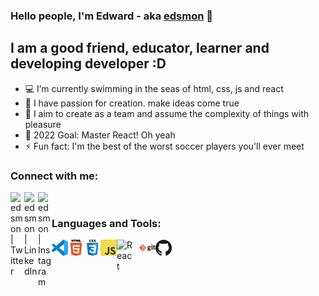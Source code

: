 ### Hello people, I'm Edward - aka [edsmon][linkedin] 👋

## I am a good friend, educator, learner and developing developer :D

- 💻 I’m currently swimming in the seas of html, css, js and react
- 🌱 I have passion for creation. make ideas come true
- 👯 I aim to create as a team and assume the complexity of things with pleasure
- 🥅 2022 Goal: Master React! Oh yeah
- ⚡ Fun fact: I'm the best of the worst soccer players you'll ever meet

### Connect with me:

[<img align="left" alt="edsmon | Twitter" width="22px" src="https://cdn.jsdelivr.net/npm/simple-icons@v3/icons/twitter.svg" />][twitter]
[<img align="left" alt="edsmon | LinkedIn" width="22px" src="https://cdn.jsdelivr.net/npm/simple-icons@v3/icons/linkedin.svg" />][linkedin]
[<img align="left" alt="edsmon | Instagram" width="22px" src="https://cdn.jsdelivr.net/npm/simple-icons@v3/icons/instagram.svg" />][instagram]

<br />

### Languages and Tools:

<img align="left" alt="Visual Studio Code" width="26px" src="https://raw.githubusercontent.com/github/explore/80688e429a7d4ef2fca1e82350fe8e3517d3494d/topics/visual-studio-code/visual-studio-code.png" />
<img align="left" alt="HTML5" width="26px" src="https://raw.githubusercontent.com/github/explore/80688e429a7d4ef2fca1e82350fe8e3517d3494d/topics/html/html.png" />
<img align="left" alt="CSS3" width="26px" src="https://raw.githubusercontent.com/github/explore/80688e429a7d4ef2fca1e82350fe8e3517d3494d/topics/css/css.png" />
<img align="left" alt="JavaScript" width="26px" src="https://raw.githubusercontent.com/github/explore/80688e429a7d4ef2fca1e82350fe8e3517d3494d/topics/javascript/javascript.png" />
<img align="left" alt="React" width="26px" src="https://cdn.jsdelivr.net/gh/devicons/devicon/icons/react/react-original.svg" style="padding-right:10px;" />
<img align="left" alt="Git" width="26px" src="https://raw.githubusercontent.com/github/explore/80688e429a7d4ef2fca1e82350fe8e3517d3494d/topics/git/git.png" />
<img align="left" alt="GitHub" width="26px" src="https://raw.githubusercontent.com/github/explore/78df643247d429f6cc873026c0622819ad797942/topics/github/github.png" />

<br />
<br />

[twitter]: https://twitter.com/_edsmon
[instagram]: https://instagram.com/edsmon
[linkedin]: https://www.linkedin.com/in/edsmon
